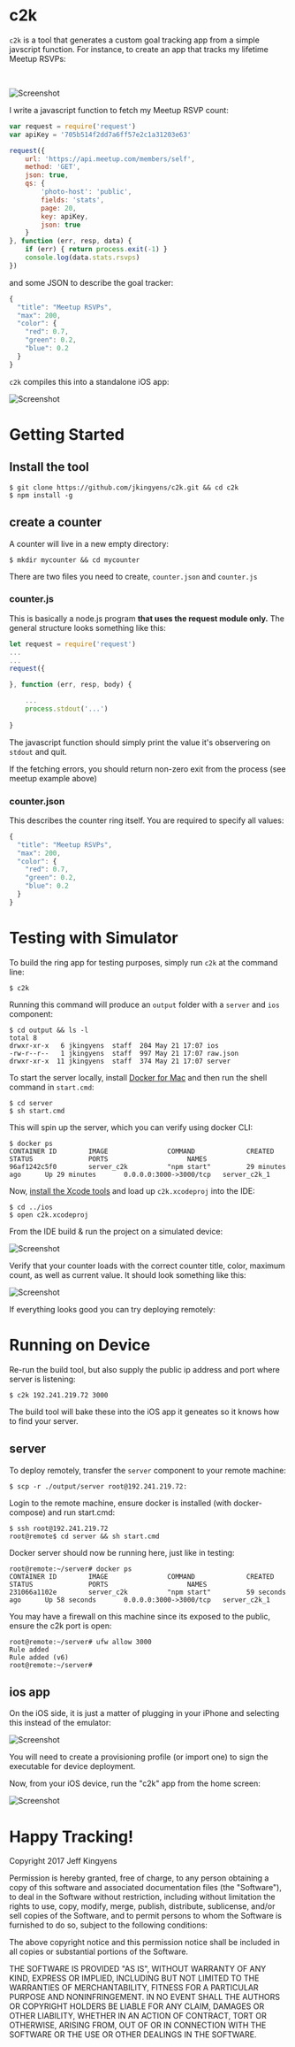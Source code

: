 # c2k

`c2k` is a tool that generates a custom goal tracking app from a simple javscript function. For instance, to create an app that tracks my lifetime Meetup RSVPs:

<br>

![Screenshot](samples/meetup/screen.png)


I write a javascript function to fetch my Meetup RSVP count: 

```javascript
var request = require('request')
var apiKey = '705b514f2dd7a6ff57e2c1a31203e63'

request({ 
    url: 'https://api.meetup.com/members/self',
    method: 'GET',
    json: true,
    qs: { 
        'photo-host': 'public',
        fields: 'stats',
        page: 20,
        key: apiKey,
        json: true
    }
}, function (err, resp, data) { 
    if (err) { return process.exit(-1) }
    console.log(data.stats.rsvps)
})
```

and some JSON to describe the goal tracker:

```javascript
{
  "title": "Meetup RSVPs",
  "max": 200,
  "color": { 
    "red": 0.7,
    "green": 0.2,
    "blue": 0.2
  }
}
```

`c2k` compiles this into a standalone iOS app:

![Screenshot](icon.png)


# Getting Started

## Install the tool

    $ git clone https://github.com/jkingyens/c2k.git && cd c2k
    $ npm install -g

## create a counter

A counter will live in a new empty directory:

    $ mkdir mycounter && cd mycounter

There are two files you need to create, `counter.json` and `counter.js`

### counter.js 

This is basically a node.js program **that uses the request module only.** The general structure looks something like this:

```javascript
let request = require('request')
...
...
request({ 

}, function (err, resp, body) { 

    ...
    process.stdout('...')
    
}
```

The javascript function should simply print the value it's observering on `stdout` and quit.

If the fetching errors, you should return non-zero exit from the process (see meetup example above)

### counter.json 

This describes the counter ring itself. You are required to specify all values:

```javascript
{
  "title": "Meetup RSVPs",
  "max": 200,
  "color": { 
    "red": 0.7,
    "green": 0.2,
    "blue": 0.2
  }
}
```

# Testing with Simulator

To build the ring app for testing purposes, simply run `c2k` at the command line:

    $ c2k
    
Running this command will produce an `output` folder with a `server` and `ios` component:

    $ cd output && ls -l
    total 8
    drwxr-xr-x   6 jkingyens  staff  204 May 21 17:07 ios
    -rw-r--r--   1 jkingyens  staff  997 May 21 17:07 raw.json
    drwxr-xr-x  11 jkingyens  staff  374 May 21 17:07 server

To start the server locally, install [Docker for Mac](https://store.docker.com/editions/community/docker-ce-desktop-mac?tab=description) and then run the shell command in `start.cmd`:

    $ cd server
    $ sh start.cmd

This will spin up the server, which you can verify using docker CLI:

    $ docker ps
    CONTAINER ID        IMAGE               COMMAND             CREATED             STATUS              PORTS                    NAMES
    96af1242c5f0        server_c2k          "npm start"         29 minutes ago      Up 29 minutes       0.0.0.0:3000->3000/tcp   server_c2k_1

Now, [install the Xcode tools](https://developer.apple.com/download/) and load up `c2k.xcodeproj` into the IDE: 

    $ cd ../ios
    $ open c2k.xcodeproj

From the IDE build & run the project on a simulated device:

![Screenshot](build.png)

Verify that your counter loads with the correct counter title, color, maximum count, as well as current value. It should look something like this: 

![Screenshot](samples/meetup/screen.png)

If everything looks good you can try deploying remotely:

# Running on Device

Re-run the build tool, but also supply the public ip address and port where server is listening:

    $ c2k 192.241.219.72 3000

The build tool will bake these into the iOS app it geneates so it knows how to find your server.

## server

To deploy remotely, transfer the `server` component to your remote machine:

    $ scp -r ./output/server root@192.241.219.72:
    
Login to the remote machine, ensure docker is installed (with docker-compose) and run start.cmd: 

    $ ssh root@192.241.219.72
    root@remote$ cd server && sh start.cmd

Docker server should now be running here, just like in testing:

    root@remote:~/server# docker ps
    CONTAINER ID        IMAGE               COMMAND             CREATED             STATUS              PORTS                    NAMES
    231066a1102e        server_c2k          "npm start"         59 seconds ago      Up 58 seconds       0.0.0.0:3000->3000/tcp   server_c2k_1

You may have a firewall on this machine since its exposed to the public, ensure the c2k port is open:

    root@remote:~/server# ufw allow 3000
    Rule added
    Rule added (v6)
    root@remote:~/server# 

## ios app

On the iOS side, it is just a matter of plugging in your iPhone and selecting this instead of the emulator:

![Screenshot](build2.png)

You will need to create a provisioning profile (or import one) to sign the executable for device deployment. 

Now, from your iOS device, run the "c2k" app from the home screen: 

![Screenshot](samples/meetup/screen.png)

# Happy Tracking!


Copyright 2017 Jeff Kingyens

Permission is hereby granted, free of charge, to any person obtaining a copy of this software and associated documentation files (the "Software"), to deal in the Software without restriction, including without limitation the rights to use, copy, modify, merge, publish, distribute, sublicense, and/or sell copies of the Software, and to permit persons to whom the Software is furnished to do so, subject to the following conditions:

The above copyright notice and this permission notice shall be included in all copies or substantial portions of the Software.

THE SOFTWARE IS PROVIDED "AS IS", WITHOUT WARRANTY OF ANY KIND, EXPRESS OR IMPLIED, INCLUDING BUT NOT LIMITED TO THE WARRANTIES OF MERCHANTABILITY, FITNESS FOR A PARTICULAR PURPOSE AND NONINFRINGEMENT. IN NO EVENT SHALL THE AUTHORS OR COPYRIGHT HOLDERS BE LIABLE FOR ANY CLAIM, DAMAGES OR OTHER LIABILITY, WHETHER IN AN ACTION OF CONTRACT, TORT OR OTHERWISE, ARISING FROM, OUT OF OR IN CONNECTION WITH THE SOFTWARE OR THE USE OR OTHER DEALINGS IN THE SOFTWARE.
